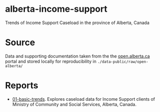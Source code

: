 # alberta-income-support
Trends of Income Support Caseload in the province of Alberta, Canada

# Source
Data and supporting documentation taken from the  the [open.alberta.ca](https://open.alberta.ca/opendata/income-support-caseload-alberta) portal and stored locally for reproducibility in `./data-public/raw/open-alberta/`


# Reports

- [01-basic-trends](https://raw.githack.com/andkov/alberta-income-support/main/analysis/01-basic-trends/01-basic-trends.html). Explores caseload data for Income Support clients of Ministry of Community and Social Services, Alberta, Canada.   
